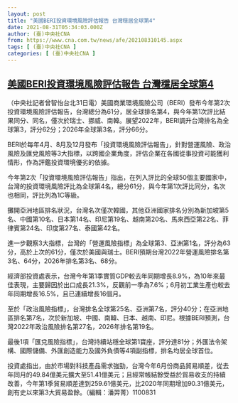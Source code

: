 ```yaml
---
layout: post
title: "美國BERI投資環境風險評估報告 台灣穩居全球第4"
date: 2021-08-31T05:34:03.000Z
author: (臺)中央社CNA
from: https://www.cna.com.tw/news/afe/202108310145.aspx
tags: [ (臺)中央社CNA ]
categories: [ (臺)中央社CNA ]
---
```

<!--1630388043000-->
[美國BERI投資環境風險評估報告 台灣穩居全球第4](https://www.cna.com.tw/news/afe/202108310145.aspx)
------

<div>
<div></div><div class="paragraph"><p>（中央社記者曾智怡台北31日電）美國商業環境風險公司（BERI）發布今年第2次投資環境風險評估報告，台灣總分為61分，居全球排名第4，與今年第1次評比結果同分、同名，僅次於瑞士、挪威、南韓。展望2022年，BERI調升台灣排名為全球第3，評分62分；2026年全球第3名，評分66分。</p><p>BERI於每年4月、8月及12月發布「投資環境風險評估報告」，針對營運風險、政治風險及匯兌風險等3大指標，以跨國企業角度，評估企業在各國從事投資可能獲利情形，作為評鑑投資環境優劣的依據。</p><p>今年第2次「投資環境風險評估報告」指出，在列入評比的全球50個主要國家中，台灣的投資環境風險評比為全球第4名，總分61分，與今年第1次評比同分，名次也相同，評比列為1C等級。</p><p>攤開亞洲地區排名狀況，台灣名次僅次韓國，其他亞洲國家排名分別為新加坡第5名、中國第10名、日本第14名、印尼第19名、越南第20名、馬來西亞第22名、菲律賓第24名、印度第27名、泰國第42名。</p><p>進一步觀察3大指標，台灣的「營運風險指標」為全球第3、亞洲第1名，評分為63分，高於上次的61分，僅次於美國與瑞士。BERI預期台灣2022年營運風險排名第3名、64分，2026年排名第3名、68分。</p><p>經濟部投資處表示，台灣今年第1季實質GDP較去年同期增長8.9%，為10年來最佳表現，主要歸因於出口成長21.3%，反觀前一季為7.6%；6月初工業生產也較去年同期增長16.5%，且已連續增長16個月。</p><p>至於「政治風險指標」，台灣排名全球第25名、亞洲第7名，評分40分；在亞洲地區排名第7名，次於新加坡、中國、南韓、日本、越南、印尼。根據BERI預測，台灣2022年政治風險排名第27名，2026年排名第19名。</p><p>最後1項「匯兌風險指標」，台灣持續站穩全球第1寶座，評分達81分；外匯法令架構、國際儲備、外匯創造能力及國外負債等4項副指標，排名均居全球首位。 </p><p>投資處指出，由於市場對科技產品需求強勁，台灣今年6月份商品貿易順差，從去年同月的49.84億美元擴大至51.41億美元；且經常帳結餘受益於貿易收支的持續改善，今年第1季貿易順差達到259.61億美元，比2020年同期增加90.31億美元，創有史以來第3大貿易盈餘。（編輯：潘羿菁）1100831</p></div>
</div>
